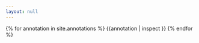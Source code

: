 ```yaml
---
layout: null
---
```

{% for annotation in site.annotations %}
{{annotation | inspect }}
{% endfor %}
